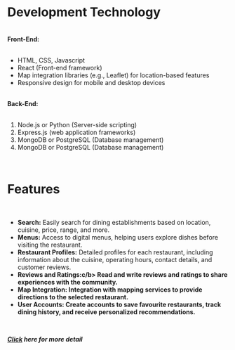 <h1>Development Technology</h1>
</br>
<b>Front-End:</b>
</br>
</br>
<ul>
<li>HTML, CSS, Javascript</li> <li>React (Front-end framework)</li>
<li>Map integration libraries (e.g., Leaflet) for location-based features</li> <li>Responsive design for mobile and desktop devices</li>
</ul>
</br>
<b>Back-End:</b>
</br>
</br>
<ol>
<li>Node.js or Python (Server-side scripting)</li>
<li>Express.js (web application frameworks)</li>
<li>MongoDB or PostgreSQL (Database management)</li>
<li>MongoDB or PostgreSQL (Database management)</li>
</ol>
</br>
<h1>Features</h1>
</br>
<ul>
<li><b>Search:</b> Easily search for dining establishments based on location, cuisine, price, range, and more.</li>
<li><b>Menus:</b> Access to digital menus, helping users explore dishes before visiting the restaurant.</li>
<li><b>Restaurant Profiles:</b> Detailed profiles for each restaurant, including information about the cuisine, operating hours, contact details, and customer reviews.</li>
<li><b>Reviews and Ratings:c/b> Read and write reviews and ratings to share experiences with the community.</li>
<li><b>Map Integration:</b> Integration with mapping services to provide directions to the selected restaurant.</li>
<li><b>User Accounts:</b> Create accounts to save favourite restaurants, track dining history, and receive personalized recommendations.</li>
</ul>
</br>
<p><i><a href="https://bjitacademy.com/">Click</a> here for more detail</i></p>